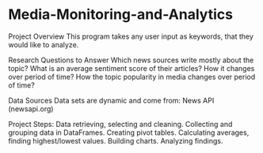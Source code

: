 # Media-Monitoring-and-Analytics
Project Overview
This program  takes any user input as keywords, that they would like to analyze.  

Research Questions to Answer
Which news sources write mostly about the topic?
What is an average sentiment score of their articles? How it changes over period of time?
How the topic popularity in media changes over period of time?

Data Sources
Data sets are dynamic and come from: News API (newsapi.org)

Project Steps:
Data retrieving, selecting and cleaning.
Collecting and grouping data in DataFrames.
Creating pivot tables. Calculating averages, finding highest/lowest values.
Building charts. Analyzing findings.
